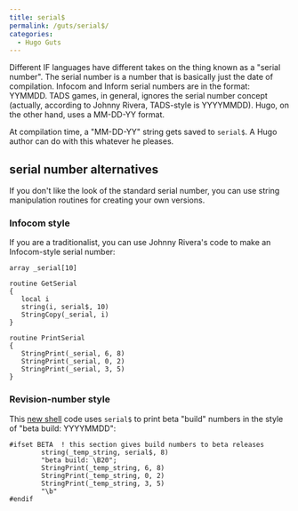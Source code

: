 ```yaml
---
title: serial$
permalink: /guts/serial$/
categories: 
  - Hugo Guts
---
```


Different IF languages have different takes on the thing known as a
"serial number". The serial number is a number that is basically just
the date of compilation. Infocom and Inform serial numbers are in the
format: YYMMDD. TADS games, in general, ignores the serial number
concept (actually, according to Johnny Rivera, TADS-style is YYYYMMDD).
Hugo, on the other hand, uses a MM-DD-YY format.

At compilation time, a "MM-DD-YY" string gets saved to `serial$`. A Hugo
author can do with this whatever he pleases.

## serial number alternatives

If you don't like the look of the standard serial number, you can use
string manipulation routines for creating your own versions.

### Infocom style

If you are a traditionalist, you can use Johnny Rivera's code to make an
Infocom-style serial number:

    array _serial[10]

    routine GetSerial
    {
       local i
       string(i, serial$, 10)
       StringCopy(_serial, i)
    }

    routine PrintSerial
    {
       StringPrint(_serial, 6, 8)
       StringPrint(_serial, 0, 2)
       StringPrint(_serial, 3, 5)
    }

### Revision-number style

This [new shell](new_shell) code uses `serial$` to print beta
"build" numbers in the style of "beta build: YYYYMMDD":

    #ifset BETA  ! this section gives build numbers to beta releases
            string(_temp_string, serial$, 8)
            "beta build: \B20";
            StringPrint(_temp_string, 6, 8)
            StringPrint(_temp_string, 0, 2)
            StringPrint(_temp_string, 3, 5)
            "\b"
    #endif
